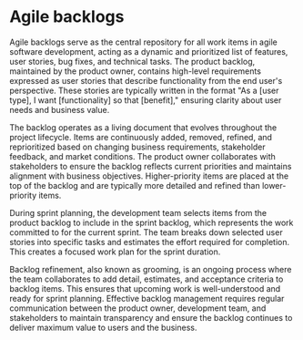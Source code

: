 # Agile backlogs

Agile backlogs serve as the central repository for all work items in agile software development, acting as a dynamic and prioritized list of features, user stories, bug fixes, and technical tasks. The product backlog, maintained by the product owner, contains high-level requirements expressed as user stories that describe functionality from the end user's perspective. These stories are typically written in the format "As a [user type], I want [functionality] so that [benefit]," ensuring clarity about user needs and business value.

The backlog operates as a living document that evolves throughout the project lifecycle. Items are continuously added, removed, refined, and reprioritized based on changing business requirements, stakeholder feedback, and market conditions. The product owner collaborates with stakeholders to ensure the backlog reflects current priorities and maintains alignment with business objectives. Higher-priority items are placed at the top of the backlog and are typically more detailed and refined than lower-priority items.

During sprint planning, the development team selects items from the product backlog to include in the sprint backlog, which represents the work committed to for the current sprint. The team breaks down selected user stories into specific tasks and estimates the effort required for completion. This creates a focused work plan for the sprint duration.

Backlog refinement, also known as grooming, is an ongoing process where the team collaborates to add detail, estimates, and acceptance criteria to backlog items. This ensures that upcoming work is well-understood and ready for sprint planning. Effective backlog management requires regular communication between the product owner, development team, and stakeholders to maintain transparency and ensure the backlog continues to deliver maximum value to users and the business.
